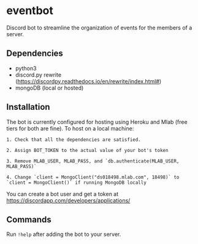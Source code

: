 # eventbot
Discord bot to streamline the organization of events for the members of a server.

## Dependencies
* python3
* discord.py rewrite (https://discordpy.readthedocs.io/en/rewrite/index.html#)
* mongoDB (local or hosted)

## Installation
The bot is currently configured for hosting using Heroku and Mlab (free tiers for both are fine). 
To host on a local machine:
    
    1. Check that all the dependencies are satisfied.
    
    2. Assign BOT_TOKEN to the actual value of your bot's token
    
    3. Remove MLAB_USER, MLAB_PASS, and `db.authenticate(MLAB_USER, MLAB_PASS)`
    
    4. Change `client = MongoClient("ds018498.mlab.com", 18498)` to `client = MongoClient()` if running MongoDB locally

You can create a bot user and get a token at https://discordapp.com/developers/applications/

## Commands
Run `!help` after adding the bot to your server.
